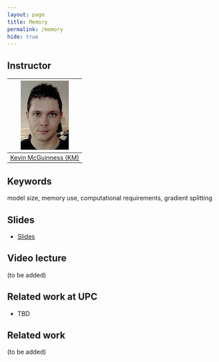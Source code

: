 ```yaml
---
layout: page
title: Memory
permalink: /memory
hide: true
---
```


## Instructor

| ![Kevin McGuinness][KevinMcGuinness-photo]  |
|:-:|
|  [Kevin McGuinness (KM)](KevinMcGuinness-web)     |

[KevinMcGuinness-web]: https://www.insight-centre.org/users/kevin-mcguinness
[KevinMcGuinness-photo]: img/instructors/KevinMcGuinness.jpg "Kevin McGuinness"

## Keywords
model size, memory use, computational requirements, gradient splitting

## Slides
* [Slides](slides/D2L1-memory.pdf)

## Video lecture

(to be added)


## Related work at UPC

* TBD

## Related work

(to be added)

